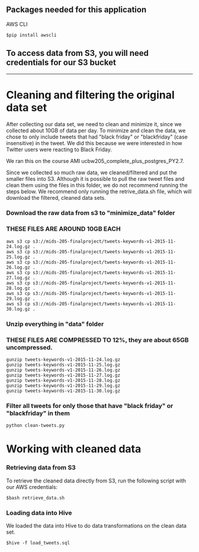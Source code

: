 ## Packages needed for this application
AWS CLI

```$pip install awscli```

## To access data from S3, you will need credentials for our S3 bucket
------------------------------
# Cleaning and filtering the original data set
After collecting our data set, we need to clean and minimize it, since we collected about 10GB of data per day.  To minimize and clean the data, we chose to only include tweets that had "black friday" or "blackfriday" (case insensitive) in the tweet. We did this because we were interested in how Twitter users were reacting to Black Friday.

We ran this on the course AMI ucbw205_complete_plus_postgres_PY2.7.

Since we collected so much raw data, we cleaned/filtered and put the smaller files into S3. Although it is possible to pull the raw tweet files and clean them using the files in this folder, we do not recommend running the steps below. We recommend only running the retrive_data.sh file, which will download the filtered, cleaned data sets.

### Download the raw data from s3 to "minimize_data" folder
### THESE FILES ARE AROUND 10GB EACH
```
aws s3 cp s3://mids-205-finalproject/tweets-keywords-v1-2015-11-24.log.gz .
aws s3 cp s3://mids-205-finalproject/tweets-keywords-v1-2015-11-25.log.gz .
aws s3 cp s3://mids-205-finalproject/tweets-keywords-v1-2015-11-26.log.gz .
aws s3 cp s3://mids-205-finalproject/tweets-keywords-v1-2015-11-27.log.gz .
aws s3 cp s3://mids-205-finalproject/tweets-keywords-v1-2015-11-28.log.gz .
aws s3 cp s3://mids-205-finalproject/tweets-keywords-v1-2015-11-29.log.gz .
aws s3 cp s3://mids-205-finalproject/tweets-keywords-v1-2015-11-30.log.gz .
```

### Unzip everything in "data" folder
### THESE FILES ARE COMPRESSED TO 12%, they are about 65GB uncompressed.
```
gunzip tweets-keywords-v1-2015-11-24.log.gz
gunzip tweets-keywords-v1-2015-11-25.log.gz
gunzip tweets-keywords-v1-2015-11-26.log.gz
gunzip tweets-keywords-v1-2015-11-27.log.gz
gunzip tweets-keywords-v1-2015-11-28.log.gz
gunzip tweets-keywords-v1-2015-11-29.log.gz
gunzip tweets-keywords-v1-2015-11-30.log.gz
```

### Filter all tweets for only those that have "black friday" or "blackfriday" in them
```python clean-tweets.py```

# Working with cleaned data
### Retrieving data from S3
To retrieve the cleaned data directly from S3, run the following script with our AWS credentials:

```$bash retrieve_data.sh```

### Loading data into Hive
We loaded the data into Hive to do data transformations on the clean data set. 

```$hive -f load_tweets.sql```

